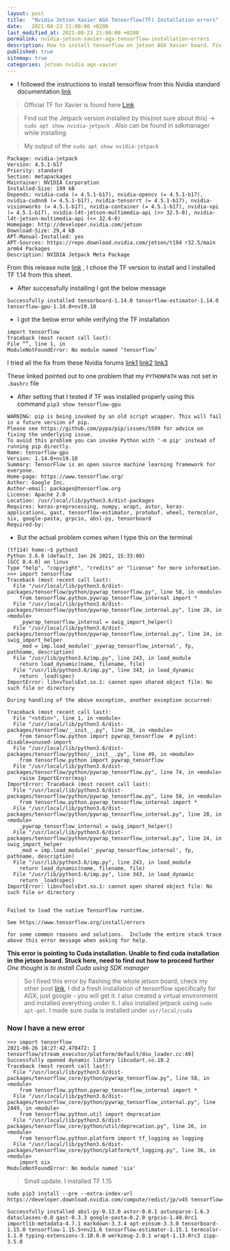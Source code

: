 ```yaml
---
layout: post
title:  "Nvidia Jetson Xavier AGX Tensorflow(TF) Installation errors"
date:   2021-08-23 21:00:00 +0200
last_modified_at: 2021-08-23 21:00:00 +0200
permalink: nvidia-jetson-xavier-agx-tensorflow-installation-errors
description: How to install tensorflow on jetson AGX Xavier board. Fix errors while installing Tensorflow on jetson AGX board.
published: true
sitemap: true
categories: jetson nvidia agx-xavier
---
```


- I followed the instructions to install tensorflow from this Nvidia standard documentation [link](https://docs.nvidia.com/deeplearning/frameworks/install-tf-jetson-platform/index.html)

 > Official TF for Xavier is found here [Link](https://forums.developer.nvidia.com/t/official-tensorflow-for-jetson-agx-xavier/65523) <br>

 > Find out the Jetpack version installed by this(not sure about this) -> `sudo apt show nvidia-jetpack` . Also can be found in sdkmanager while installing.
 
 > My output of the `sudo apt show nvidia-jetpack`
 ```
Package: nvidia-jetpack
Version: 4.5.1-b17
Priority: standard
Section: metapackages
Maintainer: NVIDIA Corporation
Installed-Size: 199 kB
Depends: nvidia-cuda (= 4.5.1-b17), nvidia-opencv (= 4.5.1-b17), nvidia-cudnn8 (= 4.5.1-b17), nvidia-tensorrt (= 4.5.1-b17), nvidia-visionworks (= 4.5.1-b17), nvidia-container (= 4.5.1-b17), nvidia-vpi (= 4.5.1-b17), nvidia-l4t-jetson-multimedia-api (>> 32.5-0), nvidia-l4t-jetson-multimedia-api (<< 32.6-0)
Homepage: http://developer.nvidia.com/jetson
Download-Size: 29,4 kB
APT-Manual-Installed: yes
APT-Sources: https://repo.download.nvidia.com/jetson/t194 r32.5/main arm64 Packages
Description: NVIDIA Jetpack Meta Package
 ```

From this release note [link](https://docs.nvidia.com/deeplearning/frameworks/install-tf-jetson-platform-release-notes/tf-jetson-rel.html#tf-jetson-rel) , I chose the TF version to install and I installed TF 1.14 from this sheet.

- After successfully installing I got the below message

`Successfully installed tensorboard-1.14.0 tensorflow-estimator-1.14.0 tensorflow-gpu-1.14.0+nv19.10
`
- I got the below error while verifying the TF installation

```
import tensorflow
Traceback (most recent call last):
File “”, line 1, in
ModuleNotFoundError: No module named ‘tensorflow’
```
I tried all the fix from these Nvidia forums [link1](https://forums.developer.nvidia.com/t/successful-installation-of-tensorflow-but-says-module-not-found-in-verification/80231) [link2](https://forums.developer.nvidia.com/t/tensorflow-intallation-failing-on-xavier/80159#5374834) [link3](https://forums.developer.nvidia.com/t/importerror-no-module-named-tensorflow-but-requirement-already-satisfied/154251)

These linked pointed out to one problem that my `PYTHONPATH` was not set in `.bashrc` file

- After setting that I tested if TF was installed properly using this command `pip3 show tensorflow-gpu`
 ```
 WARNING: pip is being invoked by an old script wrapper. This will fail in a future version of pip.
Please see https://github.com/pypa/pip/issues/5599 for advice on fixing the underlying issue.
To avoid this problem you can invoke Python with '-m pip' instead of running pip directly.
Name: tensorflow-gpu
Version: 1.14.0+nv19.10
Summary: TensorFlow is an open source machine learning framework for everyone.
Home-page: https://www.tensorflow.org/
Author: Google Inc.
Author-email: packages@tensorflow.org
License: Apache 2.0
Location: /usr/local/lib/python3.6/dist-packages
Requires: keras-preprocessing, numpy, wrapt, astor, keras-applications, gast, tensorflow-estimator, protobuf, wheel, termcolor, six, google-pasta, grpcio, absl-py, tensorboard
Required-by:
```
- But the actual problem comes when I type this on the terminal

```
(tf114) home:~$ python3
Python 3.6.9 (default, Jan 26 2021, 15:33:00) 
[GCC 8.4.0] on linux
Type "help", "copyright", "credits" or "license" for more information.
>>> import tensorflow
Traceback (most recent call last):
  File "/usr/local/lib/python3.6/dist-packages/tensorflow/python/pywrap_tensorflow.py", line 58, in <module>
    from tensorflow.python.pywrap_tensorflow_internal import *
  File "/usr/local/lib/python3.6/dist-packages/tensorflow/python/pywrap_tensorflow_internal.py", line 28, in <module>
    _pywrap_tensorflow_internal = swig_import_helper()
  File "/usr/local/lib/python3.6/dist-packages/tensorflow/python/pywrap_tensorflow_internal.py", line 24, in swig_import_helper
    _mod = imp.load_module('_pywrap_tensorflow_internal', fp, pathname, description)
  File "/usr/lib/python3.6/imp.py", line 243, in load_module
    return load_dynamic(name, filename, file)
  File "/usr/lib/python3.6/imp.py", line 343, in load_dynamic
    return _load(spec)
ImportError: libnvToolsExt.so.1: cannot open shared object file: No such file or directory

During handling of the above exception, another exception occurred:

Traceback (most recent call last):
  File "<stdin>", line 1, in <module>
  File "/usr/local/lib/python3.6/dist-packages/tensorflow/__init__.py", line 28, in <module>
    from tensorflow.python import pywrap_tensorflow  # pylint: disable=unused-import
  File "/usr/local/lib/python3.6/dist-packages/tensorflow/python/__init__.py", line 49, in <module>
    from tensorflow.python import pywrap_tensorflow
  File "/usr/local/lib/python3.6/dist-packages/tensorflow/python/pywrap_tensorflow.py", line 74, in <module>
    raise ImportError(msg)
ImportError: Traceback (most recent call last):
  File "/usr/local/lib/python3.6/dist-packages/tensorflow/python/pywrap_tensorflow.py", line 58, in <module>
    from tensorflow.python.pywrap_tensorflow_internal import *
  File "/usr/local/lib/python3.6/dist-packages/tensorflow/python/pywrap_tensorflow_internal.py", line 28, in <module>
    _pywrap_tensorflow_internal = swig_import_helper()
  File "/usr/local/lib/python3.6/dist-packages/tensorflow/python/pywrap_tensorflow_internal.py", line 24, in swig_import_helper
    _mod = imp.load_module('_pywrap_tensorflow_internal', fp, pathname, description)
  File "/usr/lib/python3.6/imp.py", line 243, in load_module
    return load_dynamic(name, filename, file)
  File "/usr/lib/python3.6/imp.py", line 343, in load_dynamic
    return _load(spec)
ImportError: libnvToolsExt.so.1: cannot open shared object file: No such file or directory


Failed to load the native TensorFlow runtime.

See https://www.tensorflow.org/install/errors

for some common reasons and solutions.  Include the entire stack trace
above this error message when asking for help.
```
**This error is pointing to Cuda installation. Unable to find cuda installation in the jetson board. Stuck here, need to find out how to proceed further**
_One thought is to install Cuda using SDK manager_
> So I fixed this error by flashing the whole jetson board, check my other post [link](), I did a fresh installation of tensorflow specifically for AGX, just google - you will get it. I also created a virtual environment and installed everything under it. I also installed jetpack using `sudo apt-get`. I made sure cuda is installed under `usr/local/cuda`

### Now I have a new error 

```
>>> import tensorflow
2021-08-26 18:27:42.470472: I tensorflow/stream_executor/platform/default/dso_loader.cc:49] Successfully opened dynamic library libcudart.so.10.2
Traceback (most recent call last):
  File "/usr/local/lib/python3.6/dist-packages/tensorflow_core/python/pywrap_tensorflow.py", line 58, in <module>
    from tensorflow.python.pywrap_tensorflow_internal import *
  File "/usr/local/lib/python3.6/dist-packages/tensorflow_core/python/pywrap_tensorflow_internal.py", line 2449, in <module>
    from tensorflow.python.util import deprecation
  File "/usr/local/lib/python3.6/dist-packages/tensorflow_core/python/util/deprecation.py", line 26, in <module>
    from tensorflow.python.platform import tf_logging as logging
  File "/usr/local/lib/python3.6/dist-packages/tensorflow_core/python/platform/tf_logging.py", line 36, in <module>
    import six
ModuleNotFoundError: No module named 'six'
```
> Small update. I installed TF 1.15
```
sudo pip3 install --pre --extra-index-url https://developer.download.nvidia.com/compute/redist/jp/v45 tensorflow==v1.15.5
```
```
Successfully installed absl-py-0.13.0 astor-0.8.1 astunparse-1.6.3 dataclasses-0.8 gast-0.3.3 google-pasta-0.2.0 grpcio-1.40.0rc1 importlib-metadata-4.7.1 markdown-3.3.4 opt-einsum-3.3.0 tensorboard-1.15.0 tensorflow-1.15.5+nv21.6 tensorflow-estimator-1.15.1 termcolor-1.1.0 typing-extensions-3.10.0.0 werkzeug-2.0.1 wrapt-1.13.0rc3 zipp-3.5.0
```

